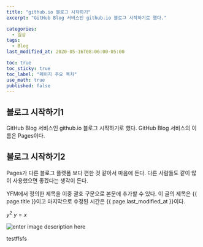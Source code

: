 ```yaml
---
title: "github.io 블로그 시작하기"
excerpt: "GitHub Blog 서비스인 github.io 블로그 시작하기로 했다."

categories:
  - 일상 
tags:
  - Blog
last_modified_at: 2020-05-16T08:06:00-05:00

toc: true
toc_sticky: true
toc_label: "페이지 주요 목차"
use_math: true
published: false
---
```


## 블로그 시작하기1
GitHub Blog 서비스인 github.io 블로그 시작하기로 했다.
GitHub Blog 서비스의 이름은 Pages이다.


## 블로그 시작하기2
Pages가 다른 블로그 플랫폼 보다 편한 것 같아서 마음에 든다.
다른 사람들도 같이 많이 사용했으면 좋겠다는 생각이 든다.

YFM에서 정의한 제목을 이중 괄호 구문으로 본문에 추가할 수 있다.
이 글의 제목은 {{ page.title }}이고
마지막으로 수정된 시간은 {{ page.last_modified_at }}이다.

$y^2$
$y=x$

![enter image description here](https://kr.theepochtimes.com/assets/uploads/2019/10/71641909_10157739441869266_6310265843632570368_n-795x436.jpg)


testffsfs
<!--stackedit_data:
eyJoaXN0b3J5IjpbLTY0NjQ0NjE2MywxNjI4OTUzNjQsLTEyMz
U2NTQ0NDAsODYzODMxMjAxLC00NjQwMTA4NTQsNDU2MTYwNzIz
LDE2NzQzNDg3MjMsODQxMDcwNl19
-->